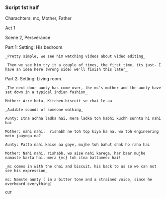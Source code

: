 ### Script 1st half

Charachters: mc, Mother, Father

Act 1

Scene 2, Persverance

Part 1:
	Setting: His bedroom.

	_Pretty simple, we see him watching videos about video editing_

	_Then we see him try it a couple of times, the first time, its just- I have an idea here (wrong side) we'll finish this later_

Part 2:
	Setting: Living room.

	_The next door aunty has come over, the ms's mother and the aunty have sat down in a typical indian fashion_

	Mother: Arre beta, Kitchen-biscuit se chai le aa

	_Audible sounds of someone walking_

	Aunty: Itna achha ladka hai, mera ladka toh kabhi kuchh sunnta hi nahi hai

	Mother: nahi nahi,  rishabh ne toh top kiya ha na, wo toh engineering mein jaayega na?

	Aunty: Patta nahi kaise aa gaye, mujhe toh bahut shak ho raha hai

	Mother: Nahi nahi, rishabh, wo aise nahi karega, har baar mujhe namaste karta hai. mera {mc} toh itna battameez hai!

	_mc comes in with the chai and biscuit, his back to us so we can not see his expression_

	mc: Namste aunty ( in a bitter tone and a strained voice, since he overheard everything)
	
	CUT
